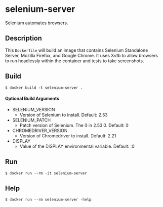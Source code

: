 # selenium-server

Selenium automates browsers.


## Description

This `Dockerfile` will build an image that contains Selenium Standalone Server, Mozilla Firefox, and Google Chrome.  It uses Xvfb to allow browsers to run headlessly within the container and tests to take screenshots.


## Build

`$ docker build -t selenium-server .`

#### Optional Build Arguments

- SELENIUM_VERSION
  - Version of Selenium to install.  Default: 2.53
- SELENIUM_PATCH
  - Patch version of Selenium.  The 0 in 2.53.0.  Default: 0
- CHROMEDRIVER_VERSION
  - Version of Chromedriver to install.  Default: 2.21
- DISPLAY
  - Value of the DISPLAY environmental variable.  Default: :0


## Run

`$ docker run --rm -it selenium-server`


## Help

`$ docker run --rm selenium-server -help`

